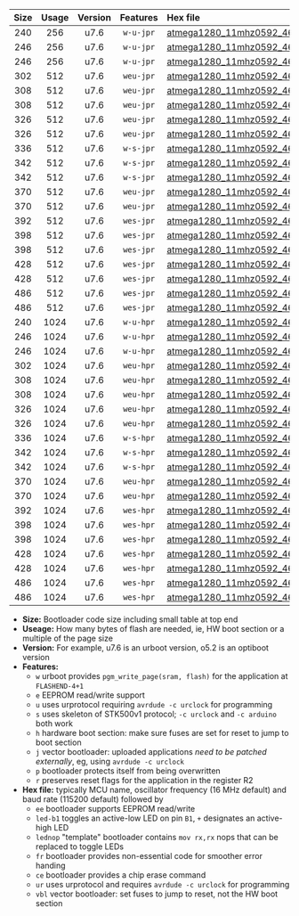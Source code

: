 |Size|Usage|Version|Features|Hex file|
|:-:|:-:|:-:|:-:|:--|
|240|256|u7.6|`w-u-jpr`|[atmega1280_11mhz0592_460800bps_ur_vbl.hex](https://raw.githubusercontent.com/stefanrueger/urboot/main/bootloaders/atmega1280/fcpu_11mhz0592/460800_bps/atmega1280_11mhz0592_460800bps_ur_vbl.hex)|
|246|256|u7.6|`w-u-jpr`|[atmega1280_11mhz0592_460800bps_led+b7_ur_vbl.hex](https://raw.githubusercontent.com/stefanrueger/urboot/main/bootloaders/atmega1280/fcpu_11mhz0592/460800_bps/atmega1280_11mhz0592_460800bps_led+b7_ur_vbl.hex)|
|246|256|u7.6|`w-u-jpr`|[atmega1280_11mhz0592_460800bps_lednop_ur_vbl.hex](https://raw.githubusercontent.com/stefanrueger/urboot/main/bootloaders/atmega1280/fcpu_11mhz0592/460800_bps/atmega1280_11mhz0592_460800bps_lednop_ur_vbl.hex)|
|302|512|u7.6|`weu-jpr`|[atmega1280_11mhz0592_460800bps_ee_ur_vbl.hex](https://raw.githubusercontent.com/stefanrueger/urboot/main/bootloaders/atmega1280/fcpu_11mhz0592/460800_bps/atmega1280_11mhz0592_460800bps_ee_ur_vbl.hex)|
|308|512|u7.6|`weu-jpr`|[atmega1280_11mhz0592_460800bps_ee_led+b7_ur_vbl.hex](https://raw.githubusercontent.com/stefanrueger/urboot/main/bootloaders/atmega1280/fcpu_11mhz0592/460800_bps/atmega1280_11mhz0592_460800bps_ee_led+b7_ur_vbl.hex)|
|308|512|u7.6|`weu-jpr`|[atmega1280_11mhz0592_460800bps_ee_lednop_ur_vbl.hex](https://raw.githubusercontent.com/stefanrueger/urboot/main/bootloaders/atmega1280/fcpu_11mhz0592/460800_bps/atmega1280_11mhz0592_460800bps_ee_lednop_ur_vbl.hex)|
|326|512|u7.6|`weu-jpr`|[atmega1280_11mhz0592_460800bps_ee_led+b7_fr_ur_vbl.hex](https://raw.githubusercontent.com/stefanrueger/urboot/main/bootloaders/atmega1280/fcpu_11mhz0592/460800_bps/atmega1280_11mhz0592_460800bps_ee_led+b7_fr_ur_vbl.hex)|
|326|512|u7.6|`weu-jpr`|[atmega1280_11mhz0592_460800bps_ee_lednop_fr_ur_vbl.hex](https://raw.githubusercontent.com/stefanrueger/urboot/main/bootloaders/atmega1280/fcpu_11mhz0592/460800_bps/atmega1280_11mhz0592_460800bps_ee_lednop_fr_ur_vbl.hex)|
|336|512|u7.6|`w-s-jpr`|[atmega1280_11mhz0592_460800bps_vbl.hex](https://raw.githubusercontent.com/stefanrueger/urboot/main/bootloaders/atmega1280/fcpu_11mhz0592/460800_bps/atmega1280_11mhz0592_460800bps_vbl.hex)|
|342|512|u7.6|`w-s-jpr`|[atmega1280_11mhz0592_460800bps_led+b7_vbl.hex](https://raw.githubusercontent.com/stefanrueger/urboot/main/bootloaders/atmega1280/fcpu_11mhz0592/460800_bps/atmega1280_11mhz0592_460800bps_led+b7_vbl.hex)|
|342|512|u7.6|`w-s-jpr`|[atmega1280_11mhz0592_460800bps_lednop_vbl.hex](https://raw.githubusercontent.com/stefanrueger/urboot/main/bootloaders/atmega1280/fcpu_11mhz0592/460800_bps/atmega1280_11mhz0592_460800bps_lednop_vbl.hex)|
|370|512|u7.6|`weu-jpr`|[atmega1280_11mhz0592_460800bps_ee_led+b7_fr_ce_ur_vbl.hex](https://raw.githubusercontent.com/stefanrueger/urboot/main/bootloaders/atmega1280/fcpu_11mhz0592/460800_bps/atmega1280_11mhz0592_460800bps_ee_led+b7_fr_ce_ur_vbl.hex)|
|370|512|u7.6|`weu-jpr`|[atmega1280_11mhz0592_460800bps_ee_lednop_fr_ce_ur_vbl.hex](https://raw.githubusercontent.com/stefanrueger/urboot/main/bootloaders/atmega1280/fcpu_11mhz0592/460800_bps/atmega1280_11mhz0592_460800bps_ee_lednop_fr_ce_ur_vbl.hex)|
|392|512|u7.6|`wes-jpr`|[atmega1280_11mhz0592_460800bps_ee_vbl.hex](https://raw.githubusercontent.com/stefanrueger/urboot/main/bootloaders/atmega1280/fcpu_11mhz0592/460800_bps/atmega1280_11mhz0592_460800bps_ee_vbl.hex)|
|398|512|u7.6|`wes-jpr`|[atmega1280_11mhz0592_460800bps_ee_led+b7_vbl.hex](https://raw.githubusercontent.com/stefanrueger/urboot/main/bootloaders/atmega1280/fcpu_11mhz0592/460800_bps/atmega1280_11mhz0592_460800bps_ee_led+b7_vbl.hex)|
|398|512|u7.6|`wes-jpr`|[atmega1280_11mhz0592_460800bps_ee_lednop_vbl.hex](https://raw.githubusercontent.com/stefanrueger/urboot/main/bootloaders/atmega1280/fcpu_11mhz0592/460800_bps/atmega1280_11mhz0592_460800bps_ee_lednop_vbl.hex)|
|428|512|u7.6|`wes-jpr`|[atmega1280_11mhz0592_460800bps_ee_led+b7_fr_vbl.hex](https://raw.githubusercontent.com/stefanrueger/urboot/main/bootloaders/atmega1280/fcpu_11mhz0592/460800_bps/atmega1280_11mhz0592_460800bps_ee_led+b7_fr_vbl.hex)|
|428|512|u7.6|`wes-jpr`|[atmega1280_11mhz0592_460800bps_ee_lednop_fr_vbl.hex](https://raw.githubusercontent.com/stefanrueger/urboot/main/bootloaders/atmega1280/fcpu_11mhz0592/460800_bps/atmega1280_11mhz0592_460800bps_ee_lednop_fr_vbl.hex)|
|486|512|u7.6|`wes-jpr`|[atmega1280_11mhz0592_460800bps_ee_led+b7_fr_ce_vbl.hex](https://raw.githubusercontent.com/stefanrueger/urboot/main/bootloaders/atmega1280/fcpu_11mhz0592/460800_bps/atmega1280_11mhz0592_460800bps_ee_led+b7_fr_ce_vbl.hex)|
|486|512|u7.6|`wes-jpr`|[atmega1280_11mhz0592_460800bps_ee_lednop_fr_ce_vbl.hex](https://raw.githubusercontent.com/stefanrueger/urboot/main/bootloaders/atmega1280/fcpu_11mhz0592/460800_bps/atmega1280_11mhz0592_460800bps_ee_lednop_fr_ce_vbl.hex)|
|240|1024|u7.6|`w-u-hpr`|[atmega1280_11mhz0592_460800bps_ur.hex](https://raw.githubusercontent.com/stefanrueger/urboot/main/bootloaders/atmega1280/fcpu_11mhz0592/460800_bps/atmega1280_11mhz0592_460800bps_ur.hex)|
|246|1024|u7.6|`w-u-hpr`|[atmega1280_11mhz0592_460800bps_led+b7_ur.hex](https://raw.githubusercontent.com/stefanrueger/urboot/main/bootloaders/atmega1280/fcpu_11mhz0592/460800_bps/atmega1280_11mhz0592_460800bps_led+b7_ur.hex)|
|246|1024|u7.6|`w-u-hpr`|[atmega1280_11mhz0592_460800bps_lednop_ur.hex](https://raw.githubusercontent.com/stefanrueger/urboot/main/bootloaders/atmega1280/fcpu_11mhz0592/460800_bps/atmega1280_11mhz0592_460800bps_lednop_ur.hex)|
|302|1024|u7.6|`weu-hpr`|[atmega1280_11mhz0592_460800bps_ee_ur.hex](https://raw.githubusercontent.com/stefanrueger/urboot/main/bootloaders/atmega1280/fcpu_11mhz0592/460800_bps/atmega1280_11mhz0592_460800bps_ee_ur.hex)|
|308|1024|u7.6|`weu-hpr`|[atmega1280_11mhz0592_460800bps_ee_led+b7_ur.hex](https://raw.githubusercontent.com/stefanrueger/urboot/main/bootloaders/atmega1280/fcpu_11mhz0592/460800_bps/atmega1280_11mhz0592_460800bps_ee_led+b7_ur.hex)|
|308|1024|u7.6|`weu-hpr`|[atmega1280_11mhz0592_460800bps_ee_lednop_ur.hex](https://raw.githubusercontent.com/stefanrueger/urboot/main/bootloaders/atmega1280/fcpu_11mhz0592/460800_bps/atmega1280_11mhz0592_460800bps_ee_lednop_ur.hex)|
|326|1024|u7.6|`weu-hpr`|[atmega1280_11mhz0592_460800bps_ee_led+b7_fr_ur.hex](https://raw.githubusercontent.com/stefanrueger/urboot/main/bootloaders/atmega1280/fcpu_11mhz0592/460800_bps/atmega1280_11mhz0592_460800bps_ee_led+b7_fr_ur.hex)|
|326|1024|u7.6|`weu-hpr`|[atmega1280_11mhz0592_460800bps_ee_lednop_fr_ur.hex](https://raw.githubusercontent.com/stefanrueger/urboot/main/bootloaders/atmega1280/fcpu_11mhz0592/460800_bps/atmega1280_11mhz0592_460800bps_ee_lednop_fr_ur.hex)|
|336|1024|u7.6|`w-s-hpr`|[atmega1280_11mhz0592_460800bps.hex](https://raw.githubusercontent.com/stefanrueger/urboot/main/bootloaders/atmega1280/fcpu_11mhz0592/460800_bps/atmega1280_11mhz0592_460800bps.hex)|
|342|1024|u7.6|`w-s-hpr`|[atmega1280_11mhz0592_460800bps_led+b7.hex](https://raw.githubusercontent.com/stefanrueger/urboot/main/bootloaders/atmega1280/fcpu_11mhz0592/460800_bps/atmega1280_11mhz0592_460800bps_led+b7.hex)|
|342|1024|u7.6|`w-s-hpr`|[atmega1280_11mhz0592_460800bps_lednop.hex](https://raw.githubusercontent.com/stefanrueger/urboot/main/bootloaders/atmega1280/fcpu_11mhz0592/460800_bps/atmega1280_11mhz0592_460800bps_lednop.hex)|
|370|1024|u7.6|`weu-hpr`|[atmega1280_11mhz0592_460800bps_ee_led+b7_fr_ce_ur.hex](https://raw.githubusercontent.com/stefanrueger/urboot/main/bootloaders/atmega1280/fcpu_11mhz0592/460800_bps/atmega1280_11mhz0592_460800bps_ee_led+b7_fr_ce_ur.hex)|
|370|1024|u7.6|`weu-hpr`|[atmega1280_11mhz0592_460800bps_ee_lednop_fr_ce_ur.hex](https://raw.githubusercontent.com/stefanrueger/urboot/main/bootloaders/atmega1280/fcpu_11mhz0592/460800_bps/atmega1280_11mhz0592_460800bps_ee_lednop_fr_ce_ur.hex)|
|392|1024|u7.6|`wes-hpr`|[atmega1280_11mhz0592_460800bps_ee.hex](https://raw.githubusercontent.com/stefanrueger/urboot/main/bootloaders/atmega1280/fcpu_11mhz0592/460800_bps/atmega1280_11mhz0592_460800bps_ee.hex)|
|398|1024|u7.6|`wes-hpr`|[atmega1280_11mhz0592_460800bps_ee_led+b7.hex](https://raw.githubusercontent.com/stefanrueger/urboot/main/bootloaders/atmega1280/fcpu_11mhz0592/460800_bps/atmega1280_11mhz0592_460800bps_ee_led+b7.hex)|
|398|1024|u7.6|`wes-hpr`|[atmega1280_11mhz0592_460800bps_ee_lednop.hex](https://raw.githubusercontent.com/stefanrueger/urboot/main/bootloaders/atmega1280/fcpu_11mhz0592/460800_bps/atmega1280_11mhz0592_460800bps_ee_lednop.hex)|
|428|1024|u7.6|`wes-hpr`|[atmega1280_11mhz0592_460800bps_ee_led+b7_fr.hex](https://raw.githubusercontent.com/stefanrueger/urboot/main/bootloaders/atmega1280/fcpu_11mhz0592/460800_bps/atmega1280_11mhz0592_460800bps_ee_led+b7_fr.hex)|
|428|1024|u7.6|`wes-hpr`|[atmega1280_11mhz0592_460800bps_ee_lednop_fr.hex](https://raw.githubusercontent.com/stefanrueger/urboot/main/bootloaders/atmega1280/fcpu_11mhz0592/460800_bps/atmega1280_11mhz0592_460800bps_ee_lednop_fr.hex)|
|486|1024|u7.6|`wes-hpr`|[atmega1280_11mhz0592_460800bps_ee_led+b7_fr_ce.hex](https://raw.githubusercontent.com/stefanrueger/urboot/main/bootloaders/atmega1280/fcpu_11mhz0592/460800_bps/atmega1280_11mhz0592_460800bps_ee_led+b7_fr_ce.hex)|
|486|1024|u7.6|`wes-hpr`|[atmega1280_11mhz0592_460800bps_ee_lednop_fr_ce.hex](https://raw.githubusercontent.com/stefanrueger/urboot/main/bootloaders/atmega1280/fcpu_11mhz0592/460800_bps/atmega1280_11mhz0592_460800bps_ee_lednop_fr_ce.hex)|

- **Size:** Bootloader code size including small table at top end
- **Useage:** How many bytes of flash are needed, ie, HW boot section or a multiple of the page size
- **Version:** For example, u7.6 is an urboot version, o5.2 is an optiboot version
- **Features:**
  + `w` urboot provides `pgm_write_page(sram, flash)` for the application at `FLASHEND-4+1`
  + `e` EEPROM read/write support
  + `u` uses urprotocol requiring `avrdude -c urclock` for programming
  + `s` uses skeleton of STK500v1 protocol; `-c urclock` and `-c arduino` both work
  + `h` hardware boot section: make sure fuses are set for reset to jump to boot section
  + `j` vector bootloader: uploaded applications *need to be patched externally*, eg, using `avrdude -c urclock`
  + `p` bootloader protects itself from being overwritten
  + `r` preserves reset flags for the application in the register R2
- **Hex file:** typically MCU name, oscillator frequency (16 MHz default) and baud rate (115200 default) followed by
  + `ee` bootloader supports EEPROM read/write
  + `led-b1` toggles an active-low LED on pin `B1`, `+` designates an active-high LED
  + `lednop` "template" bootloader contains `mov rx,rx` nops that can be replaced to toggle LEDs
  + `fr` bootloader provides non-essential code for smoother error handing
  + `ce` bootloader provides a chip erase command
  + `ur` uses urprotocol and requires `avrdude -c urclock` for programming
  + `vbl` vector bootloader: set fuses to jump to reset, not the HW boot section
